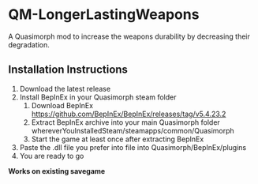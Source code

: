 # QM-LongerLastingWeapons
A Quasimorph mod to increase the weapons durability by decreasing their degradation.

## Installation Instructions
1. Download the latest release
2. Install BepInEx in your Quasimorph steam folder 
	1. Download BepInEx https://github.com/BepInEx/BepInEx/releases/tag/v5.4.23.2
	2. Extract BepInEx archive into your main Quasimorph folder whereverYouInstalledSteam/steamapps/common/Quasimorph
	3. Start the game at least once after extracting BepInEx
3. Paste the .dll file you prefer into file into Quasimorph/BepInEx/plugins
4. You are ready to go

**Works on existing savegame**
